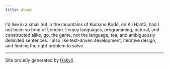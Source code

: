 ```yaml
---
title: About
---
```


I'd live in a small hut in the mountains of Kumano Kodō, on Kii Hantō, had I not been so fond of London.
I enjoy languages, programming, natural, and constructed alike, go, the game, not the language, tea, and ambiguously delimited sentences.
I also like test-driven development, iterative design, and finding the right problem to solve.

---
Site proudly generated by [Hakyll](http://jaspervdj.be/hakyll).
